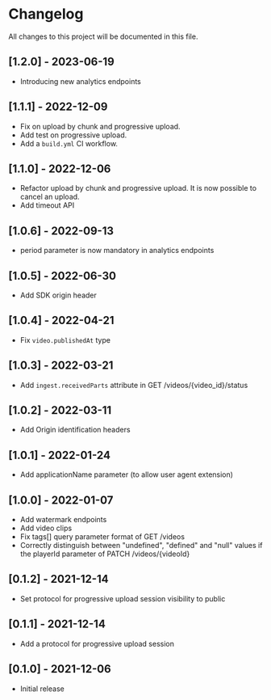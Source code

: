 # Changelog
All changes to this project will be documented in this file.

## [1.2.0] - 2023-06-19
- Introducing new analytics endpoints

## [1.1.1] - 2022-12-09
- Fix on upload by chunk and progressive upload.
- Add test on progressive upload.
- Add a `build.yml` CI workflow.

## [1.1.0] - 2022-12-06
- Refactor upload by chunk and progressive upload. It is now possible to cancel an upload.
- Add timeout API

## [1.0.6] - 2022-09-13
- period parameter is now mandatory in analytics endpoints

## [1.0.5] - 2022-06-30
- Add SDK origin header

## [1.0.4] - 2022-04-21
- Fix `video.publishedAt` type

## [1.0.3] - 2022-03-21
- Add `ingest.receivedParts` attribute in GET /videos/{video_id}/status

## [1.0.2] - 2022-03-11
- Add Origin identification headers

## [1.0.1] - 2022-01-24
- Add applicationName parameter (to allow user agent extension)

## [1.0.0] - 2022-01-07
- Add watermark endpoints
- Add video clips
- Fix tags[] query parameter format of GET /videos
- Correctly distinguish between "undefined", "defined" and "null" values if the playerId parameter of PATCH /videos/{videoId}

## [0.1.2] - 2021-12-14
- Set protocol for progressive upload session visibility to public

## [0.1.1] - 2021-12-14
- Add a protocol for progressive upload session

## [0.1.0] - 2021-12-06
- Initial release

